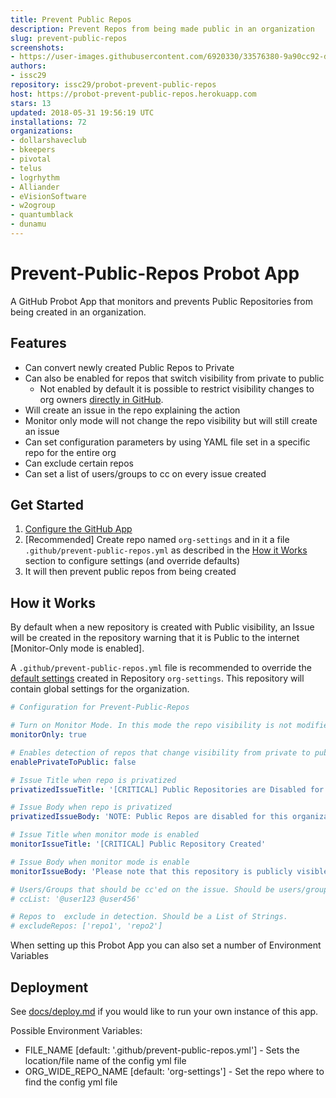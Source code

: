```yaml
---
title: Prevent Public Repos
description: Prevent Repos from being made public in an organization
slug: prevent-public-repos
screenshots:
- https://user-images.githubusercontent.com/6920330/33576380-9a90cc92-d90d-11e7-9e61-6512240cdbf6.png
authors:
- issc29
repository: issc29/probot-prevent-public-repos
host: https://probot-prevent-public-repos.herokuapp.com
stars: 13
updated: 2018-05-31 19:56:19 UTC
installations: 72
organizations:
- dollarshaveclub
- bkeepers
- pivotal
- telus
- logrhythm
- Alliander
- eVisionSoftware
- w2ogroup
- quantumblack
- dunamu
---
```


# Prevent-Public-Repos Probot App

A GitHub Probot App that monitors and prevents Public Repositories from being created in an organization.


## Features
- Can convert newly created Public Repos to Private
- Can also be enabled for repos that switch visibility from private to public
  - Not enabled by default it is possible to restrict visibility changes to org owners [directly in GitHub](https://help.github.com/articles/repository-permission-levels-for-an-organization/#changing-the-visibility-of-repositories).
- Will create an issue in the repo explaining the action
- Monitor only mode will not change the repo visibility but will still create an issue
- Can set configuration parameters by using YAML file set in a specific repo for the entire org
- Can exclude certain repos
- Can set a list of users/groups to cc on every issue created

## Get Started

1. [Configure the GitHub App](https://github.com/apps/prevent-public-repos)
2. [Recommended] Create repo named `org-settings` and in it a file `.github/prevent-public-repos.yml` as described in the [How it Works](#How-it-Works) section to configure settings (and override defaults)
3. It will then prevent public repos from being created

## How it Works

By default when a new repository is created with Public visibility, an Issue will be created in the repository warning that it is Public to the internet [Monitor-Only mode is enabled].

A `.github/prevent-public-repos.yml` file is recommended to override the [default settings](https://github.com/issc29/probot-prevent-public-repos/blob/master/lib/defaults.js) created in Repository `org-settings`. This repository will contain global settings for the organization.

```yml
# Configuration for Prevent-Public-Repos

# Turn on Monitor Mode. In this mode the repo visibility is not modified and only an Issue is created
monitorOnly: true

# Enables detection of repos that change visibility from private to public (not just newly created ones)
enablePrivateToPublic: false

# Issue Title when repo is privatized
privatizedIssueTitle: '[CRITICAL] Public Repositories are Disabled for this Org'

# Issue Body when repo is privatized
privatizedIssueBody: 'NOTE: Public Repos are disabled for this organization! Repository was automatically converted to a Private Repo. Please contact an admin to override.'

# Issue Title when monitor mode is enabled
monitorIssueTitle: '[CRITICAL] Public Repository Created'

# Issue Body when monitor mode is enable
monitorIssueBody: 'Please note that this repository is publicly visible to the internet!'

# Users/Groups that should be cc'ed on the issue. Should be users/groups separated by a space.
# ccList: '@user123 @user456'

# Repos to  exclude in detection. Should be a List of Strings.
# excludeRepos: ['repo1', 'repo2']
```

When setting up this Probot App you can also set a number of Environment Variables

## Deployment

See [docs/deploy.md](https://github.com/issc29/probot-prevent-public-repos/blob/master/docs/deploy.md) if you would like to run your own instance of this app.

Possible Environment Variables:
- FILE_NAME [default: '.github/prevent-public-repos.yml'] - Sets the location/file name of the config yml file
- ORG_WIDE_REPO_NAME [default: 'org-settings'] - Set the repo where to find the config yml file
